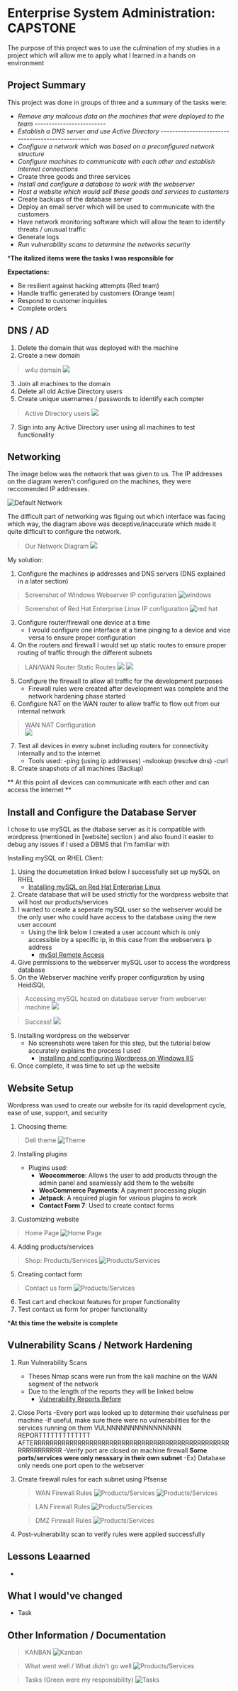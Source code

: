 # Enterprise System Administration: CAPSTONE
The purpose of this project was to use the culmination of my studies in a project which will allow me to apply what I learned in a hands on environment 
## Project Summary
This project was done in groups of three and a summary of the tasks were: 
  * *Remove any malicous data on the machines that were deployed to the team* -------------------------
  * *Establish a DNS server and use Active Directory* -------------------------------------------------
  * *Configure a network which was based on a preconfigured network structure* 
  * *Configure machines to communicate with each other and establish internet connections* 
  * Create three goods and three services
  * *Install and configure a database to work with the webserver* 
  * *Host a website which would sell these goods and services to customers* 
  * Create backups of the database server
  * Deploy an email server which will be used to communicate with the customers
  * Have network monitoring software which will allow the team to identify threats / unusual traffic
  * Generate logs 
  * *Run vulnerability scans to determine the networks security* 


***The italized items were the tasks I was responsible for**


  **Expectations:**
  * Be resilient against hacking attempts (Red team) 
  * Handle traffic generated by customers (Orange team) 
  * Respond to customer inquiries
  * Complete orders 

## DNS / AD 
 1. Delete the domain that was deployed with the machine
 2. Create a new domain
 
 >w4u domain
 ![](https://github.com/me14606/4910_Capstone/blob/main/Images/dns.png?raw=true)
    
 3. Join all machines to the domain
 4. Delete all old Active Directory users
 5. Create unique usernames / passwords to identify each compter
 
 >Active Directory users
 ![](https://github.com/me14606/4910_Capstone/blob/main/Images/AD.png?raw=true)
 
 7. Sign into any Active Directory user using all machines to test functionality
 
 
 
 
## Networking
The image below was the network that was given to us. The IP addresses on the diagram weren't configured on the machines, they were reccomended IP addresses. 


![Default Network](https://github.com/me14606/4910_Capstone/blob/main/Images/network.png?raw=true)


The difficult part of networking was figuing out which interface was facing which way, the diagram above was deceptive/inaccurate which made it quite difficult to configure the network. 

> Our Network Diagram
![](https://github.com/me14606/4910_Capstone/blob/main/Images/our_network.png?raw=true)

My solution: 
 1. Configure the machines ip addresses and DNS servers (DNS explained in a later section)
> Screenshot of Windows Webserver IP configuration
![windows](https://github.com/me14606/4910_Capstone/blob/main/Images/windows_ip.png?raw=true)


> Screenshot of Red Hat Enterprise Linux IP configuration
![red hat](https://github.com/me14606/4910_Capstone/blob/main/Images/rhel_ip.png?raw=true)

 3. Configure router/firewall one device at a time
    - I would configure one interface at a time pinging to a device and vice versa to ensure proper configuration
 4. On the routers and firewall I would set up static routes to ensure proper routing of traffic through the different subnets
 > LAN/WAN Router Static Routes
 ![](https://github.com/me14606/4910_Capstone/blob/main/Images/s_routes_LAN.png?raw=true)
 ![](https://github.com/me14606/4910_Capstone/blob/main/Images/s_routes_WAN.png?raw=true)
 5. Configure the firewall to allow all traffic for the development purposes
    - Firewall rules were created after development was complete and the network hardening phase started
 6. Configure NAT on the WAN router to allow traffic to flow out from our internal network
 > WAN NAT Configuration  
 ![](https://github.com/me14606/4910_Capstone/blob/main/Images/NAT_WAN.png?raw=true)
 7. Test all devices in every subnet including routers for connectivity internally and to the internet
    - Tools used: 
      -ping (using ip addresses) 
      -nslookup (resolve dns) 
      -curl
 8. Create snapshots of all machines (Backup) 
 
** At this point all devices can communicate with each other and can access the internet **

## Install and Configure the Database Server
I chose to use mySQL as the dtabase server as it is compatible with wordpress (mentioned in [website] section ) and also found it easier to debug any issues if I used a DBMS that I'm familiar with


 Installing mySQL on RHEL Client: 
  1. Using the documetation linked below I successfully set up mySQL on RHEL
     - [Installing mySQL on Red Hat Enterprise Linux](https://access.redhat.com/documentation/en-us/red_hat_enterprise_linux/9/html/configuring_and_using_database_servers/assembly_using-mysql_configuring-and-using-database-servers)
  3. Create database that will be used strictly for the wordpress website that will host our products/services
  2. I wanted to create a seperate mySQL user so the webserver would be the only user who could have access to the database using the new user account
     - Using the link below I created a user account which is only accessible by a specific ip, in this case from the webservers ip address
       - [mySql Remote Access](https://www.digitalocean.com/community/tutorials/how-to-allow-remote-access-to-mysql)
  3. Give permissions to the webserver mySQL user to access the wordpress database
  4. On the Webserver machine verify proper configuration by using HeidiSQL
  > Accessing mySQL hosted on database server from webserver machine
  ![](https://github.com/me14606/4910_Capstone/blob/main/Images/heidi_web.png?raw=true)
  
  > Success!
  ![](https://github.com/me14606/4910_Capstone/blob/main/Images/heidi_web2.png?raw=true)
  5. Installing wordpress on the webserver
     - No screenshots were taken for this step, but the tutorial below accurately explains the process I used
       - [Installing and configuring Wordpress on Windows IIS ](https://www.microhost.com/docs/tutorial/how-to-install-wordpress-on-iis-in-windows-server-2019/)
  6. Once complete, it was time to set up the website

## Website Setup 
Wordpress was used to create our website for its rapid development cycle, ease of use, support, and security
1. Choosing theme: 
> Deli theme
![Theme](https://github.com/me14606/4910_Capstone/blob/main/Images/wp_theme.png?raw=true)
2. Installing plugins
   - Plugins used: 
     - **Woocommerce**: Allows the user to add products through the admin panel and seamlessly add them to the website 
     - **WooCommerce Payments**: A payment processing plugin 
     - **Jetpack**: A required plugin for various plugins to work
     - **Contact Form 7**: Used to create contact forms 


3. Customizing website

> Home Page
![Home Page](https://github.com/me14606/4910_Capstone/blob/main/Images/home_page.png?raw=true)


4. Adding products/services

> Shop: Products/Services
![Products/Services](https://github.com/me14606/4910_Capstone/blob/main/Images/shop.png?raw=true)


5. Creating contact form

> Contact us form 
![Products/Services](https://github.com/me14606/4910_Capstone/blob/main/Images/contact.png?raw=true)

6. Test cart and checkout features for proper functionality
7. Test contact us form for proper functionality

***At this time the website is complete**

## Vulnerability Scans / Network Hardening
1. Run Vulnerability Scans
   - Theses Nmap scans were run from the kali machine on the WAN segment of the network
   - Due to the length of the reports they will be linked below
     - [Vulnerability Reports Before](https://github.com/me14606/4910_Capstone/tree/main/Vulnerablility%20Reports%20Before)

2. Close Ports
   -Every port was looked up to determine their usefulness per machine
    -If useful, make sure there were no vulnerabilities for the services running on them
    VULNNNNNNNNNNNNNNNN REPORTTTTTTTTTTTTT AFTERRRRRRRRRRRRRRRRRRRRRRRRRRRRRRRRRRRRRRRRRRRRRRRRRRRRRRRRRRRR
   -Verify port are closed on machine firewall
   __Some ports/services were only nesssary in their own subnet__
    -Ex) Database only needs one port open to the webserver
3. Create firewall rules for each subnet using Pfsense
   >WAN Firewall Rules
   ![Products/Services](https://github.com/me14606/4910_Capstone/blob/main/Images/wanfw.png?raw=true)
   ![Products/Services](https://github.com/me14606/4910_Capstone/blob/main/Images/wanfw2.png?raw=true)
   
   >LAN Firewall Rules
   ![Products/Services](https://github.com/me14606/4910_Capstone/blob/main/Images/lanfw.png?raw=true)
   
   >DMZ Firewall Rules
   ![Products/Services](https://github.com/me14606/4910_Capstone/blob/main/Images/dmzfw.png?raw=true)
   
4. Post-vulnerability scan to verify rules were applied successfully 


## Lessons Leaarned
   - 

## What I would've changed
   - Task 

##  Other Information / Documentation

>KANBAN
![Kanban](https://github.com/me14606/4910_Capstone/blob/main/Images/kanb.png?raw=true)

>What went well / What didn't go well 
![Products/Services](https://github.com/me14606/4910_Capstone/blob/main/Images/good_bad.png?raw=true)

>Tasks (Green were my responsibility) 
![Tasks](https://github.com/me14606/4910_Capstone/blob/main/Images/tasks.png?raw=true)
 
